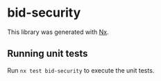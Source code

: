 # bid-security

This library was generated with [Nx](https://nx.dev).

## Running unit tests

Run `nx test bid-security` to execute the unit tests.
